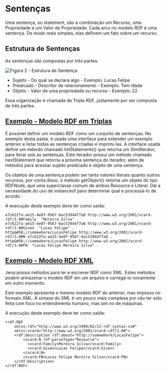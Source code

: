 # Sentenças
 Uma sentença, ou statement, são a combinação um Recurso, uma Propriedade e um Valor de Propriedade. Cada arco no modelo RDF
 é uma sentença. De modo mais simples, elas definem um fato sobre um recurso.
 
## Estrutura de Sentenças
As sentenças são compostas por três partes:

![Figura 2 - Estrutura de Sentença](https://i.imgur.com/MfI0rKN.png)
 
 * Sujeito - Do qual se declara algo - Exemplo: Lucas Felipe
 * Predicado - Descritor de relacionamento - Exemplo: Tem idade
 * Objeto - Valor de uma propriedade ou recurso - Exemplo: 22
 
Essa organização é chamada de Tripla RDF, justamente por ser composta de três partes.

## [Exemplo - Modelo RDF em Triplas](https://github.com/luksave/Jena-Tutorial/blob/master/RDF_Jena/Statements/tutorial_01_statements.java)
É possível definir um modelo RDF como um conjunto de sentenças. No exemplo desta pasta, é usada uma interface
para estender um exemplo anterior e listar todas as sentenças criadas e imprimi-las. A interface usada define um método chamado
listStatements() que retorna um StmtIterator, para iterar sob as sentenças. Este iterador possui um método chamado nextStatement
que retorna a próxima sentença do iterador, além de métodos para acessar sujeito predicado e objeto de uma sentença.

Os objetos de uma sentença podem ser tanto valores literais quanto outros recursos, por conta disso, o método getObject() 
retorna um objeto do tipo RDFNode, que  uma superclasse comum de ambos Resource e Literal. Dái a necessidade do uso de 
instanceof para determinar qual e processá-lo de acordo.

A execução deste exemplo deve ter como saída:

    e7c622fa-ae15-4e8f-9567-6ac5394477a8 http://www.w3.org/2001/vcard-rdf/3.0#Family  "Moreira Silva" .
    e7c622fa-ae15-4e8f-9567-6ac5394477a8 http://www.w3.org/2001/vcard-rdf/3.0#Given  "Lucas Felipe" .
    http&#58;//somewhere/LucasFelipe http://www.w3.org/2001/vcard-rdf/3.0#N e7c622fa-ae15-4e8f-9567-6ac5394477a8 .
    http&#58;//somewhere/LucasFelipe http://www.w3.org/2001/vcard-rdf/3.0#FN  "Lucas Felipe Moreira Silva" .
    
## [Exemplo - Modelo RDF XML](https://github.com/luksave/Jena-Tutorial/blob/master/RDF_Jena/Statements/tutorial_02_statements.java)
Jena possui métodos para ler e escrever RDF como XML. Estes métodos podem armazenar o modelo RDF em um arquivo e carregá-lo novamente em outro momento.

Este exemplo apresenta o mesmo modelo RDF do anterior, mas impesso no formato XML. A sintaxe do XML é um pouco mais complexa por não ter sido feita com foco no entendimento humano, mas sim no de máquinas.

A execução deste exemplo deve ter como saída:

	<rdf:RDF
		xmlns:rdf="http://www.w3.org/1999/02/22-rdf-syntax-ns#"
		xmlns:vcard="http://www.w3.org/2001/vcard-rdf/3.0#">
		<rdf:Description rdf:about="http://somewhere/LucasFelipe">
			<vcard:N rdf:parseType="Resource">
			  <vcard:Family>Moreira Silva</vcard:Family>
			  <vcard:Given>Lucas Felipe</vcard:Given>
			</vcard:N>
			<vcard:FN>Lucas Felipe Moreira Silva</vcard:FN>
		</rdf:Description>
	</rdf:RDF>

